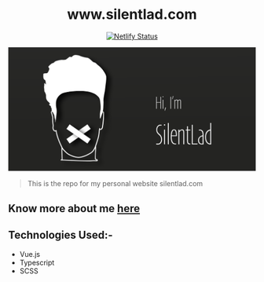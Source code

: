 <h1 align="center">
  www.silentlad.com
</h1>

<p align="center">
  <a href="https://app.netlify.com/sites/serene-fermi-25f944/deploys" target="_blank">
    <img src="https://api.netlify.com/api/v1/badges/f4d7e259-e78f-4609-935f-011f210cd654/deploy-status" alt="Netlify Status" />
  </a>
</p>

<img src="./hi.png">

> This is the repo for my personal website silentlad.com

## Know more about me [here](https://silentlad.com)

## Technologies Used:-

- Vue.js
- Typescript
- SCSS
